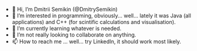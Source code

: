 - 👋 Hi, I’m Dmitrii Semikin (@DmitrySemikin)
- 👀 I’m interested in programming, obviously... well... lately it was Java (all applications) and C++ (for scintific calculations and visualisation).
- 🌱 I’m currently learning whatever is needed.
- 💞️ I’m not really looking to collaborate on anything.
- 📫 How to reach me ... well... try LinkedIn, it should work most likely.

<!---
DmitrySemikin/DmitrySemikin is a ✨ special ✨ repository because its `README.md` (this file) appears on your GitHub profile.
You can click the Preview link to take a look at your changes.
--->
